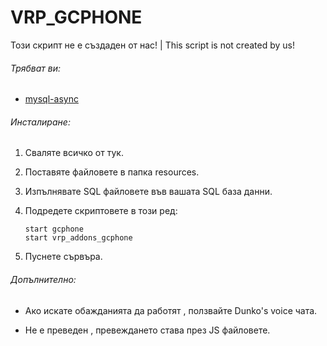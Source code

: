 # VRP_GCPHONE

Този скрипт не е създаден от нас! |
This script is not created by us!

###### Трябват ви:
- [mysql-async](https://github.com/brouznouf/fivem-mysql-async)

###### Инсталиране:

1. Сваляте всичко от тук.
2. Поставяте файловете в папка resources.
3. Изпълнявате SQL файловете във вашата SQL база данни.
4. Подредете скриптовете в този ред:
  
    ``start gcphone``    
    ``start vrp_addons_gcphone``  

5. Пуснете сървъра.


###### Допълнително:

- Aко искате обажданията да работят , ползвайте Dunko's voice чата. 


- Не е преведен , превеждането става през JS файловете.
